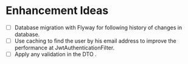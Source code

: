 # Enhancement Ideas

- [ ] Database migration with Flyway for following history of changes in database.
- [ ] Use caching to find the user by his email address to improve the performance at JwtAuthenticationFilter.
- [ ] Apply any validation in the DTO .